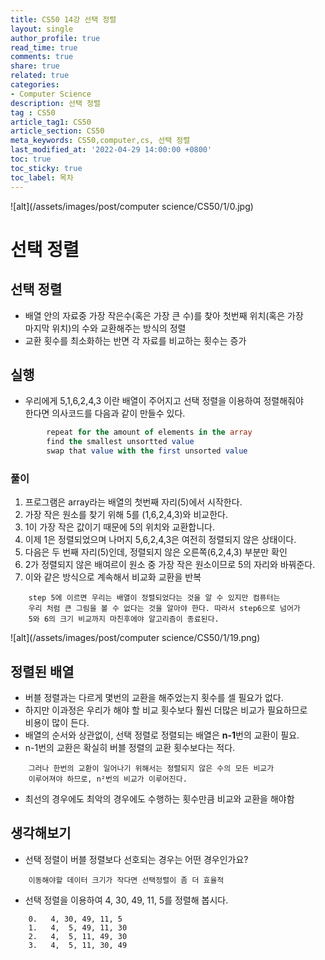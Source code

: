 ```yaml
---
title: CS50 14강 선택 정렬
layout: single
author_profile: true
read_time: true
comments: true
share: true
related: true
categories:
- Computer Science
description: 선택 정렬
tag : CS50
article_tag1: CS50
article_section: CS50
meta_keywords: CS50,computer,cs, 선택 정렬
last_modified_at: '2022-04-29 14:00:00 +0800'
toc: true
toc_sticky: true
toc_label: 목차
---
```


![alt](/assets/images/post/computer science/CS50/1/0.jpg)

선택 정렬
===========

## 선택 정렬

* 배열 안의 자료중 가장 작은수(혹은 가장 큰 수)를 찾아 첫번째 위치(혹은 가장  
  마지막 위치)의 수와 교환해주는 방식의 정렬
* 교환 횟수를 최소화하는 반면 각 자료를 비교하는 횟수는 증가

## 실행

* 우리에게 5,1,6,2,4,3 이란 배열이 주어지고 선택 정렬을 이용하여 정렬해줘야  
  한다면 의사코드를 다음과 같이 만들수 있다.

```sql
        repeat for the amount of elements in the array
        find the smallest unsortted value
        swap that value with the first unsorted value
```

### 풀이

1. 프로그램은 array라는 배열의 첫번째 자리(5)에서 시작한다.
2. 가장 작은 원소를 찾기 위해 5를 (1,6,2,4,3)와 비교한다.
3. 1이 가장 작은 값이기 때문에 5의 위치와 교환합니다.
4. 이제 1은 정렬되었으며 나머지 5,6,2,4,3은 여전히 정렬되지 않은 상태이다.
5. 다음은 두 번째 자리(5)인데, 정렬되지 않은 오른쪽(6,2,4,3) 부분만 확인
6. 2가 정렬되지 않은 배여르이 원소 중 가장 작은 원소이므로 5의 자리와 바꿔준다.
7. 이와 같은 방식으로 계속해서 비교화 교환을 반복

```
    step 5에 이르면 우리는 배열이 정렬되었다는 것을 알 수 있지만 컴퓨터는  
    우리 처럼 큰 그림을 볼 수 없다는 것을 알아야 한다. 따라서 step6으로 넘어가
    5와 6의 크기 비교까지 마친후에야 알고리즘이 종료된다.
```

![alt](/assets/images/post/computer science/CS50/1/19.png)

## 정렬된 배열

* 버블 정렬과는 다르게 몇번의 교환을 해주었는지 횟수를 셀 필요가 없다.
* 하지만 이과정은 우리가 해야 할 비교 횟수보다 훨씬 더많은 비교가 필요하므로  
  비용이 많이 든다.
* 배열의 순서와 상관없이, 선택 정렬로 정렬되는 배열은 **n-1**번의 교환이 필요.
* n-1번의 교환은 확실히 버블 정렬의 교환 횟수보다는 적다.

```
    그러나 한번의 교환이 일어나기 위해서는 정렬되지 않은 수의 모든 비교가
    이루어져야 하므로, n²번의 비교가 이루어진다.
```

* 최선의 경우에도 최악의 경우에도 수행하는 횟수만큼 비교와 교환을 해야함

## 생각해보기

* 선택 정렬이 버블 정렬보다 선호되는 경우는 어떤 경우인가요?

```
    이동해야할 데이터 크기가 작다면 선택정렬이 좀 더 효율적
```

* 선택 정렬을 이용하여 4, 30, 49, 11, 5를 정렬해 봅시다.

```
    0.   4, 30, 49, 11, 5
    1.   4,  5, 49, 11, 30
    2.   4,  5, 11, 49, 30
    3.   4,  5, 11, 30, 49

```
